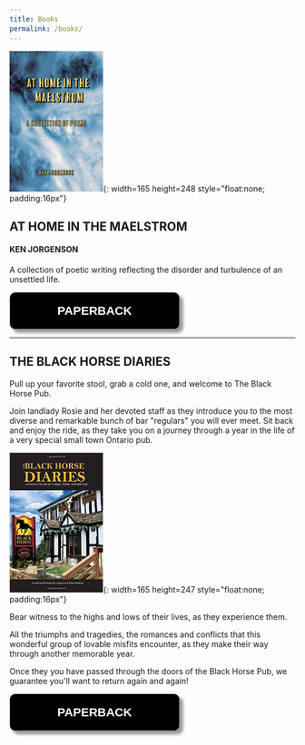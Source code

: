 ```yaml
---
title: Books
permalink: /books/
---
```


![At home in the maelstrom](/images/img-books-maelstrom-1.png){: width=165 height=248 style="float:none; padding:16px"}

## AT HOME IN THE MAELSTROM

#### KEN JORGENSON

A collection of poetic writing reflecting the disorder and turbulence of an unsettled life.


<form>
<input style="width: 300px; padding: 20px; cursor: pointer; box-shadow: 6px 6px 5px; #999; -webkit-box-shadow: 6px 6px 5px #999; -moz-box-shadow: 6px 6px 5px #999; font-weight: bold; background: #000000; color: #fff; border-radius: 10px; border: 1px solid #999; font-size: 150%;" type="button" value="PAPERBACK" onclick="window.location.href='http://www.amazon.ca/At-Home-Maelstrom-Collection-Poems/dp/B08NMP2386/ref=sr_1_1?dchild=1&keywords=At+home+in+the+maelstrom+by+Ken+Jorgenson&qid=1615220718&sr=8-1'" />
</form> 




***




## THE BLACK HORSE DIARIES

Pull up your favorite stool, grab a cold one, and welcome to The Black Horse Pub.

Join landlady Rosie and her devoted staff as they introduce you to the most diverse and remarkable bunch of bar "regulars" you will ever meet. Sit back and enjoy the ride, as they take you on a journey through a year in the life of a very special small town Ontario pub.


![The Black Horse Diaries](/images/img-books-bh-1.jpg){: width=165 height=247 style="float:none; padding:16px"}

Bear witness to the highs and lows of their lives, as they experience them. 

All the triumphs and tragedies, the romances and conflicts that this wonderful group of lovable misfits encounter, as they make their way through another memorable year.

Once they you have passed through the doors of the Black Horse Pub, we guarantee you'll want to return again and again!

<form>
<input style="width: 300px; padding: 20px; cursor: pointer; box-shadow: 6px 6px 5px; #999; -webkit-box-shadow: 6px 6px 5px #999; -moz-box-shadow: 6px 6px 5px #999; font-weight: bold; background: #000000; color: #fff; border-radius: 10px; border: 1px solid #999; font-size: 150%;" type="button" value="PAPERBACK" onclick="window.location.href='http://www.amazon.ca/Black-Horse-Diaries-Small-Ontario/dp/169338549X/ref=pd_sim_1?pd_rd_w=rYCm9&pf_rd_p=ee332eae-116a-4f86-a77d-d3527e938650&pf_rd_r=PFWYKQX3Q18FTCHFADSB&pd_rd_r=b9eaad20-d5fd-47a4-aa70-5020c23dfb8a&pd_rd_wg=6097R&pd_rd_i=169338549X&psc=1'" />
</form> 
